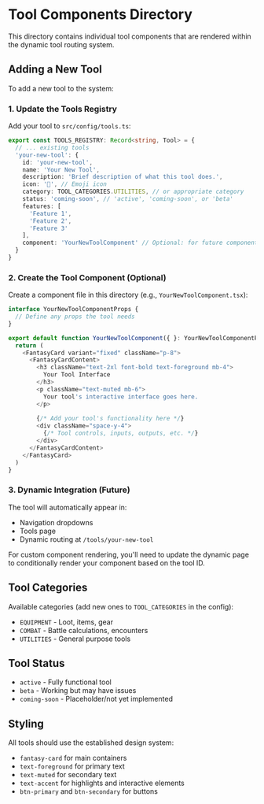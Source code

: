 # Tool Components Directory

This directory contains individual tool components that are rendered within the dynamic tool routing system.

## Adding a New Tool

To add a new tool to the system:

### 1. Update the Tools Registry

Add your tool to `src/config/tools.ts`:

```typescript
export const TOOLS_REGISTRY: Record<string, Tool> = {
  // ... existing tools
  'your-new-tool': {
    id: 'your-new-tool',
    name: 'Your New Tool',
    description: 'Brief description of what this tool does.',
    icon: '🎯', // Emoji icon
    category: TOOL_CATEGORIES.UTILITIES, // or appropriate category
    status: 'coming-soon', // 'active', 'coming-soon', or 'beta'
    features: [
      'Feature 1',
      'Feature 2',
      'Feature 3'
    ],
    component: 'YourNewToolComponent' // Optional: for future component mapping
  }
}
```

### 2. Create the Tool Component (Optional)

Create a component file in this directory (e.g., `YourNewToolComponent.tsx`):

```typescript
interface YourNewToolComponentProps {
  // Define any props the tool needs
}

export default function YourNewToolComponent({ }: YourNewToolComponentProps) {
  return (
    <FantasyCard variant="fixed" className="p-8">
      <FantasyCardContent>
        <h3 className="text-2xl font-bold text-foreground mb-4">
          Your Tool Interface
        </h3>
        <p className="text-muted mb-6">
          Your tool's interactive interface goes here.
        </p>
        
        {/* Add your tool's functionality here */}
        <div className="space-y-4">
          {/* Tool controls, inputs, outputs, etc. */}
        </div>
      </FantasyCardContent>
    </FantasyCard>
  )
}
```

### 3. Dynamic Integration (Future)

The tool will automatically appear in:
- Navigation dropdowns
- Tools page
- Dynamic routing at `/tools/your-new-tool`

For custom component rendering, you'll need to update the dynamic page to conditionally render your component based on the tool ID.

## Tool Categories

Available categories (add new ones to `TOOL_CATEGORIES` in the config):
- `EQUIPMENT` - Loot, items, gear
- `COMBAT` - Battle calculations, encounters
- `UTILITIES` - General purpose tools

## Tool Status

- `active` - Fully functional tool
- `beta` - Working but may have issues
- `coming-soon` - Placeholder/not yet implemented

## Styling

All tools should use the established design system:
- `fantasy-card` for main containers
- `text-foreground` for primary text
- `text-muted` for secondary text
- `text-accent` for highlights and interactive elements
- `btn-primary` and `btn-secondary` for buttons 